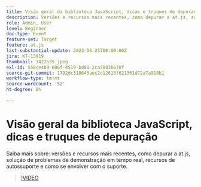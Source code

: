 ```yaml
---
title: Visão geral da biblioteca JavaScript, dicas e truques de depuração
description: Versões e recursos mais recentes, como depurar a at.js, solução de problemas de demonstração em tempo real, recursos de autossuporte e como se envolver com o suporte.
role: Admin, User
level: Beginner
doc-type: Event
feature-set: Target
feature: at.js
last-substantial-update: 2023-08-25T00:00:00Z
jira: KT-13819
thumbnail: 3422535.jpeg
exl-id: 558ce4b9-686f-4519-bd88-2ca7883b670f
source-git-commit: 1792dc318643aec2c12613f621361d72a7a918b1
workflow-type: tm+mt
source-wordcount: '52'
ht-degree: 0%

---
```


# Visão geral da biblioteca JavaScript, dicas e truques de depuração

Saiba mais sobre: versões e recursos mais recentes, como depurar a at.js, solução de problemas de demonstração em tempo real, recursos de autossuporte e como se envolver com o suporte.

>[!VIDEO](https://video.tv.adobe.com/v/3422535/?learn=on)
